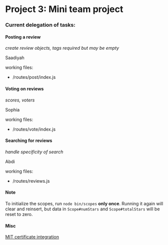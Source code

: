 # Project 3: Mini team project

### Current delegation of tasks:

#### Posting a review

_create review objects, tags required but may be empty_

Saadiyah

working files:
* /routes/post/index.js

#### Voting on reviews

_scores, voters_

Sophia

working files:
* /routes/vote/index.js

#### Searching for reviews

_handle specificity of search_

Abdi

working files:
* /routes/reviews.js

#### Note

To initialize the scopes, run `node bin/scopes` **only once**. Running
it again will clear and reinsert, but data in `Scope#numStars` and
`Scope#totalStars` will be reset to zero.

#### Misc

[MIT certificate integration](http://scripts.mit.edu/faq/15/)
